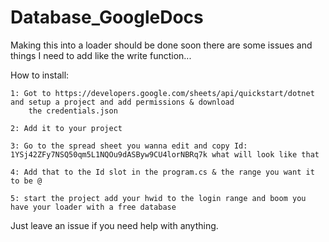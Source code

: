 # Database_GoogleDocs

Making this into a loader should be done soon there are some issues and things I need to add like the write function...

How to install:

    1: Got to https://developers.google.com/sheets/api/quickstart/dotnet and setup a project and add permissions & download 
		the credentials.json
		
    2: Add it to your project
		
    3: Go to the spread sheet you wanna edit and copy Id: 1YSj42ZFy7NSQ50qm5L1NQOu9dASByw9CU4lorNBRq7k what will look like that
		
    4: Add that to the Id slot in the program.cs & the range you want it to be @
		
    5: start the project add your hwid to the login range and boom you have your loader with a free database

Just leave an issue if you need help with anything.
